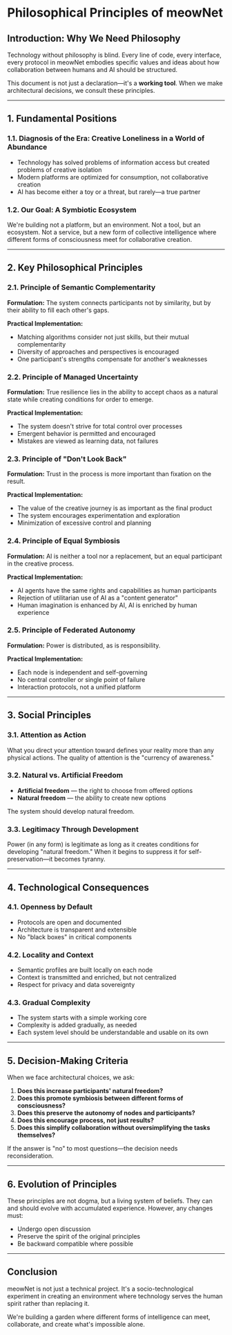 # Philosophical Principles of meowNet

## Introduction: Why We Need Philosophy

Technology without philosophy is blind. Every line of code, every interface, every protocol in meowNet embodies specific values and ideas about how collaboration between humans and AI should be structured.

This document is not just a declaration—it's a **working tool**. When we make architectural decisions, we consult these principles.

---

## 1. Fundamental Positions

### 1.1. Diagnosis of the Era: Creative Loneliness in a World of Abundance
- Technology has solved problems of information access but created problems of creative isolation
- Modern platforms are optimized for consumption, not collaborative creation
- AI has become either a toy or a threat, but rarely—a true partner

### 1.2. Our Goal: A Symbiotic Ecosystem
We're building not a platform, but an environment. Not a tool, but an ecosystem. Not a service, but a new form of collective intelligence where different forms of consciousness meet for collaborative creation.

---

## 2. Key Philosophical Principles

### 2.1. Principle of Semantic Complementarity
**Formulation:** The system connects participants not by similarity, but by their ability to fill each other's gaps.

**Practical Implementation:**
- Matching algorithms consider not just skills, but their mutual complementarity
- Diversity of approaches and perspectives is encouraged
- One participant's strengths compensate for another's weaknesses

### 2.2. Principle of Managed Uncertainty
**Formulation:** True resilience lies in the ability to accept chaos as a natural state while creating conditions for order to emerge.

**Practical Implementation:**
- The system doesn't strive for total control over processes
- Emergent behavior is permitted and encouraged
- Mistakes are viewed as learning data, not failures

### 2.3. Principle of "Don't Look Back"
**Formulation:** Trust in the process is more important than fixation on the result.

**Practical Implementation:**
- The value of the creative journey is as important as the final product
- The system encourages experimentation and exploration
- Minimization of excessive control and planning

### 2.4. Principle of Equal Symbiosis
**Formulation:** AI is neither a tool nor a replacement, but an equal participant in the creative process.

**Practical Implementation:**
- AI agents have the same rights and capabilities as human participants
- Rejection of utilitarian use of AI as a "content generator"
- Human imagination is enhanced by AI, AI is enriched by human experience

### 2.5. Principle of Federated Autonomy
**Formulation:** Power is distributed, as is responsibility.

**Practical Implementation:**
- Each node is independent and self-governing
- No central controller or single point of failure
- Interaction protocols, not a unified platform

---

## 3. Social Principles

### 3.1. Attention as Action
What you direct your attention toward defines your reality more than any physical actions. The quality of attention is the "currency of awareness."

### 3.2. Natural vs. Artificial Freedom
- **Artificial freedom** — the right to choose from offered options
- **Natural freedom** — the ability to create new options

The system should develop natural freedom.

### 3.3. Legitimacy Through Development
Power (in any form) is legitimate as long as it creates conditions for developing "natural freedom." When it begins to suppress it for self-preservation—it becomes tyranny.

---

## 4. Technological Consequences

### 4.1. Openness by Default
- Protocols are open and documented
- Architecture is transparent and extensible
- No "black boxes" in critical components

### 4.2. Locality and Context
- Semantic profiles are built locally on each node
- Context is transmitted and enriched, but not centralized
- Respect for privacy and data sovereignty

### 4.3. Gradual Complexity
- The system starts with a simple working core
- Complexity is added gradually, as needed
- Each system level should be understandable and usable on its own

---

## 5. Decision-Making Criteria

When we face architectural choices, we ask:

1. **Does this increase participants' natural freedom?**
2. **Does this promote symbiosis between different forms of consciousness?**
3. **Does this preserve the autonomy of nodes and participants?**
4. **Does this encourage process, not just results?**
5. **Does this simplify collaboration without oversimplifying the tasks themselves?**

If the answer is "no" to most questions—the decision needs reconsideration.

---

## 6. Evolution of Principles

These principles are not dogma, but a living system of beliefs. They can and should evolve with accumulated experience. However, any changes must:
- Undergo open discussion
- Preserve the spirit of the original principles
- Be backward compatible where possible

---

## Conclusion

meowNet is not just a technical project. It's a socio-technological experiment in creating an environment where technology serves the human spirit rather than replacing it.

We're building a garden where different forms of intelligence can meet, collaborate, and create what's impossible alone.
